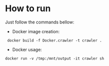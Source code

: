 # How to run

Just follow the commands bellow:

- Docker image creation:

` docker build -f Docker.crawler -t crawler .`

- Docker usage:

`docker run -v /tmp:/mnt/output -it crawler sh`
